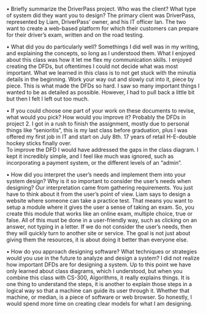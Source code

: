 •	Briefly summarize the DriverPass project. Who was the client? What type of system did they want you to design?
The primary client was DriverPass, represented by Liam, DriverPass’ owner, and his IT officer Ian.  The two want to create a web-based platform for which their customers can prepare for their driver’s exam, written and on the road testing.

•	What did you do particularly well?
Somethings I did well was in my writing, and explaining the concepts, so long as I understood them.  What I enjoyed about this class was how it let me flex my communication skills.  I enjoyed creating the DFDs, but oftentimes I could not decide what was most important.  What we learned in this class is to not get stuck with the minutia details in the beginning.  Work your way out and slowly cut into it, piece by piece.  This is what made the DFDs so hard.  I saw so many important things I wanted to be as detailed as possible.  However, I had to pull back a little bit but then I felt I left out too much.

•	If you could choose one part of your work on these documents to revise, what would you pick? How would you improve it?
Probably the DFDs in project 2.  I got in a rush to finish the assignment, mostly due to personal things like “senioritis”, this is my last class before graduation, plus I was offered my first job in IT and start on July 8th.  17 years of retail H-E-double hockey sticks finally over.  
To improve the DFD I would have addressed the gaps in the class diagram.  I kept it incredibly simple, and I feel like much was ignored, such as incorporating a payment system, or the different levels of an “admin”.

•	How did you interpret the user’s needs and implement them into your system design? Why is it so important to consider the user’s needs when designing?
Our interpretation came from gathering requirements.  You just have to think about it from the user’s point of view.  Liam says to design a website where someone can take a practice test.  That means you want to setup a module where it gives the user a sense of taking an exam.  So, you create this module that works like an online exam, multiple choice, true or false.  All of this must be done in a user-friendly way, such as clicking on an answer, not typing in a letter.
If we do not consider the user’s needs, then they will quickly turn to another site or service.  The goal is not just about giving them the resources, it is about doing it better than everyone else.

•	How do you approach designing software? What techniques or strategies would you use in the future to analyze and design a system?
I did not realize how important DFDs are for designing a system. Up to this point we have only learned about class diagrams, which I understood, but when you combine this class with CS-300, Algorithms, it really explains things.  It is one thing to understand the steps, it is another to explain those steps in a logical way so that a machine can guide its user through it.  Whether that machine, or median, is a piece of software or web browser.  So honestly, I would spend more time on creating clear models for what I am designing.
